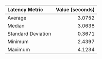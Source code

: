 | Latency Metric     |   Value (seconds) |
|:-------------------|------------------:|
| Average            |            3.0752 |
| Median             |            3.0638 |
| Standard Deviation |            0.3671 |
| Minimum            |            2.4397 |
| Maximum            |            4.1234 |